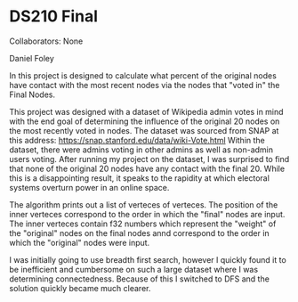 # DS210 Final

Collaborators: None

Daniel Foley

In this project is designed to calculate what percent of the original nodes have contact with the most recent nodes via the nodes that "voted in" the Final Nodes.

This project was designed with a dataset of Wikipedia admin votes in mind with the end goal of determining the influence of the original 20 nodes on the most recently voted in nodes. The dataset was sourced from SNAP at this address: https://snap.stanford.edu/data/wiki-Vote.html
Within the dataset, there were admins voting in other admins as well as non-admin users voting.
After running my project on the dataset, I was surprised to find that none of the original 20 nodes have any contact with the final 20.
While this is a disappointing result, it speaks to the rapidity at which electoral systems overturn power in an online space.

The algorithm prints out a list of verteces of verteces. The position of the inner verteces correspond to the order in which the "final" nodes are input. The inner verteces contain f32 numbers which represent the "weight" of the "original" nodes on the final nodes annd correspond to the order in which the "original" nodes were input.

I was initially going to use breadth first search, however I quickly found it to be inefficient and cumbersome on such a large dataset where I was determining connectedness. Because of this I switched to DFS and the solution quickly became much clearer.


